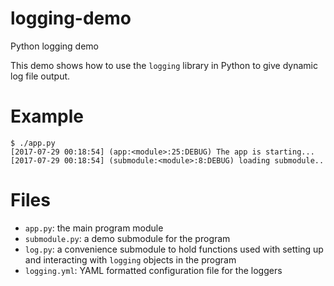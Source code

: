 # logging-demo
Python logging demo

This demo shows how to use the `logging` library in Python to give dynamic log file output.

# Example
```
$ ./app.py
[2017-07-29 00:18:54] (app:<module>:25:DEBUG) The app is starting...
[2017-07-29 00:18:54] (submodule:<module>:8:DEBUG) loading submodule..
```

# Files
- `app.py`: the main program module
- `submodule.py`: a demo submodule for the program
- `log.py`: a convenience submodule to hold functions used with setting up and interacting with `logging` objects in the program
- `logging.yml`: YAML formatted configuration file for the loggers


